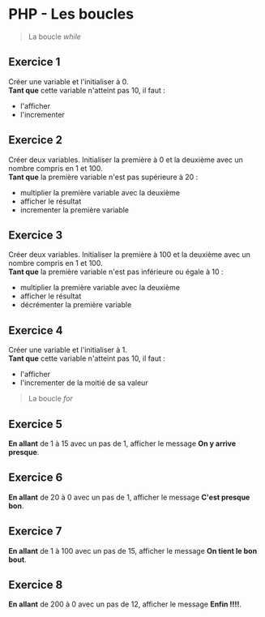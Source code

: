 # PHP - Les boucles

> La boucle *while*

## Exercice 1
Créer une variable et l'initialiser à 0.  
**Tant que** cette variable n'atteint pas 10, il faut :
- l'afficher
- l'incrementer

## Exercice 2
Créer deux variables. Initialiser la première à 0 et la deuxième avec un nombre compris en 1 et 100.  
**Tant que** la première variable n'est pas supérieure à 20 :
- multiplier la première variable avec la deuxième
- afficher le résultat
- incrementer la première variable

## Exercice 3
Créer deux variables. Initialiser la première à 100 et la deuxième avec un nombre compris en 1 et 100.  
**Tant que** la première variable n'est pas inférieure ou égale à 10 :
- multiplier la première variable avec la deuxième
- afficher le résultat
- décrémenter la première variable

## Exercice 4
Créer une variable et l'initialiser à 1.  
**Tant que** cette variable n'atteint pas 10, il faut :
- l'afficher
- l'incrementer de la moitié de sa valeur

> La boucle *for*

## Exercice 5
**En allant** de 1 à 15 avec un pas de 1, afficher le message **On y arrive presque**.

## Exercice 6
**En allant** de 20 à 0 avec un pas de 1, afficher le message **C'est presque bon**.

## Exercice 7
**En allant** de 1 à 100 avec un pas de 15, afficher le message **On tient le bon bout**.

## Exercice 8
**En allant** de 200 à 0 avec un pas de 12, afficher le message **Enfin !!!!**.